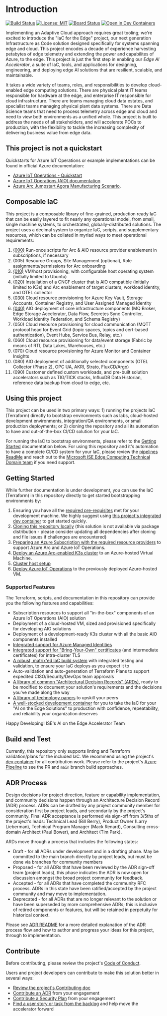 # Introduction

[![Build Status](https://dev.azure.com/ai-at-the-edge-flagship-accelerator/IaC%20for%20the%20Edge/_apis/build/status%2FIaC%20for%20the%20Edge?branchName=main)](https://dev.azure.com/ai-at-the-edge-flagship-accelerator/IaC%20for%20the%20Edge/_build/latest?definitionId=3&branchName=main)
[![License: MIT](https://img.shields.io/badge/License-MIT-yellow.svg)](LICENSE.md)
[![Board Status](https://dev.azure.com/ai-at-the-edge-flagship-accelerator/3bef5a01-44ac-4d6c-8c8d-f4b7d374def6/8567de21-1286-4352-a375-efb89ad55348/_apis/work/boardbadge/fd9375f1-e7c6-4439-b2c9-6969d853a2d4)](https://dev.azure.com/ai-at-the-edge-flagship-accelerator/3bef5a01-44ac-4d6c-8c8d-f4b7d374def6/_boards/board/t/8567de21-1286-4352-a375-efb89ad55348/Stories/)
[![Open in Dev Containers](https://img.shields.io/static/v1?label=Dev%20Containers&message=Open&color=blue&logo=visualstudiocode)](https://vscode.dev/redirect?url=vscode://ms-vscode-remote.remote-containers/cloneInVolume?url=https://dev.azure.com/ai-at-the-edge-flagship-accelerator/_git/IaC%20for%20the%20Edge)

Implementing an Adaptive Cloud approach requires great tooling; we're excited to introduce the "IaC for the
Edge" project, our next generation Infrastructure as Code solution designed specifically for systems spanning
edge and cloud. This project encodes a decade of experience harvesting petabytes of edge telemetry and
extending the power and capabilites of Azure, to the edge. This project is just the first step in enabling our
*Edge AI Accelerator*, a suite of IaC, tools, and applications for designing, engineering, and deploying
edge AI solutions that are resilient, scalable, and maintainable.

It takes a wide variety of teams, roles, and responsibilities to develop cloud-enabled edge computing
solutions. There are physical plant IT teams responsible for hardware at the edge, and enterprise IT
responsible for cloud infrastructure. There are teams managing cloud data estates, and specialist
teams managing physical plant data systems. There are Data Science teams that need to process
telemetry across edge and cloud and need to view both environments as a unified whole. This project is built to
address the needs of all stakeholders, and will accelerate POCs to production, with the flexibility to
tackle the increasing complexity of delivering business value from edge data.

## This project is not a quickstart

Quickstarts for Azure IoT Operations or example implementations can be found in official
Azure documentation:

- [Azure IoT Operations - Quickstart](https://learn.microsoft.com/en-us/azure/iot-operations/get-started-end-to-end-sample/quickstart-deploy)
- [Azure IoT Operations (AIO) documentation](https://learn.microsoft.com/en-us/azure/iot-operations/overview-iot-operations)
- [Azure Arc Jumpstart Agora Manufacturing Scenario](https://azurearcjumpstart.com/azure_jumpstart_ag/contoso_motors#overview).

## Composable IaC

This project is a composable library of fine-grained, production ready IaC that can be easily layered to fit
nearly any operational model, from small, single machine systems, to orchestrated, globally-distributed solutions.
The project uses a decimal system to organize IaC, scripts, and supplementary resources, which can be collated in myriad ways to meet operational requirements:

1. [(000)](./src/000_rp_enablement/README.md) Run-once scripts for Arc & AIO resource provider enablement in subscriptions, if necessary
2. (005) Resource Groups, Site Management (optional), Role assignments/permissions for Arc onboarding
3. [(010)](./src/010_cluster_install/terraform/README.md) VM/host provisioning, with configurable host operating system (initially limited to Ubuntu)
4. [(020)](./src/010_cluster_install/terraform/README.md) Installation of a CNCF cluster that is AIO compatible (initially limited to K3s) and Arc enablement of target clusters, workload identity, and OTEL collector
5. [(030)](./src/010_cluster_install/terraform/README.md) Cloud resource provisioning for Azure Key Vault, Storage Accounts, Container Registry, and User Assigned Managed Identity
6. [(040)](./src/020_aio_install/terraform/README.md) AIO deployment of core infrastructure components (MQ Broker, Edge Storage Accelerator, Data Flow, Secretes Sync Controller, Workload Identity Federation, and Schema Registry)
7. (050) Cloud resource provisioning for cloud communication (MQTT protocol head for Event Grid (topic spaces, topics and cert-based authentication), Event Hubs, Service Bus, Relay, etc.)
8. (060) Cloud resource provisioning for data/event storage (Fabric by means of RTI, Data Lakes, Warehouses, etc.)
9. (070) Cloud resource provisioning for Azure Monitor and Container Insights
10. (080) AIO deployment of additionally selected components (OTEL Collector (Phase 2), OPC UA, AKRI, Strato, FluxCD/Argo)
11. (090) Customer defined custom workloads, and pre-built solution accelerators such as TIG/TICK stacks, InfluxDB Data Historian, reference data backup from cloud to edge, etc.

## Using this project

This project can be used in two primary ways: 1) running the projects IaC (Terraform) directly to bootstrap
environments such as labs, cloud-hosted development environments, integration/QA environments, or small
production deployments; or 2) cloning the repository and all its automation to have and out-of-the-box CI/CD
solution for your IaC.

For running the IaC to bootstrap environments, please refer to the [Getting Started](#getting-started)
documentation below. For using this repository and it's automation to have a complete CI/CD system for your
IaC, please review the [pipelines ReadMe](./.pipelines/README.md) and reach out to the
[Microsoft ISE Edge Computing Technical Domain team](mailto:ectd@microsoft.com) if you need support.

## Getting Started

While further documentation is under development, you can use the IaC (Terraform) in this repository
directly to get started bootstrapping environments by:

1. Ensuring you have all the [required pre-requisites](./src/README.md#prerequisites) met for your development machine. We highly suggest using [this project's integrated dev container](./.devcontainer/README.md) to get started quickly.
2. [Cloning this repository locally](https://learn.microsoft.com/en-us/azure/devops/repos/git/clone?view=azure-devops&tabs=visual-studio-2022#get-the-clone-url-of-an-azure-repos-git-repo) (this solution is not available via package distribution - please consider updating all dependencies after cloning and file issues if challenges are encountered)
3. [Preparing an Azure Subscription with the required resource providers](./src/000_rp_enablement/README.md) to support Azure Arc and Azure IoT Operations.
4. [Deploy an Azure Arc-enabled K3s cluster](./src/010_cluster_install/terraform/README.md) to an Azure-hosted Virtual Machine.
5. [Cluster host setup](./src/011_device_setup/README.md)
6. [Deploy Azure IoT Operations](./src/020_aio_install/terraform/README.md) to the previously deployed Azure-hosted VM.

### Supported Features

The Terraform, scripts, and documentation in this repository can provide you the following features and capabilities:

- Subscription resources to support all "in-the-box" components of an Azure IoT Operations (AIO) solution
- Deployment of a cloud-hosted VM, sized and provisioned specifically for developing AIO solutions
- Deployment of a development-ready K3s cluster with all the basic AIO components installed
- [Integrated support for Azure Managed Identities](./src/010_cluster_install/terraform/README.md)
- [Integrated support for "Bring-Your-Own" certificates](./src/020_aio_install/terraform/README.md#create_resources) (and intermediate certificates) for intra-cluster TLS
- [A robust, matrix'ed IaC build system](./azure-pipelines.yml) with integrated testing and validation, to ensure your IaC deploys as you expect it to
- Auto-validation and auto-generation of Terraform Plans to support expedited CISO/Security/DevOps team approvals
- [A library of common "Architectural Decision Records" (ARDs)](./Solution%20ADR%20Library/README.md), ready to be modified to document your solution's requirements and the decisions you've made along the way
- [A library of technology papers](./Solution%20Technology%20Paper%20Library/README.md) to upskill your peers
- [A well-stocked development container](./.devcontainer) for you to take the IaC for your "AI on the Edge Solutions" to production with confidence, repeatability, and reliability your organization deserves

Happy Developing!
ISE's AI on the Edge Accelerator Team

## Build and Test

Currently, this repository only supports linting and Terraform validation/plans for the included IaC. We
recommend using the project's [dev container](./.devcontainer/README.md) for all contribution work. Please
refer to the project's [Azure Pipeline](./azure-pipelines.yml) to see the PR and `main` branch build approaches.

## ADR Process

Design decisions for project direction, feature or capability implementation, and community decisions
happen through an Architecture Decision Record (ADR) process. ADRs can be drafted by any project community
member for consideration first by project leads, and secondarily by the project's community. Final ADR
acceptance is performed via sign-off from 3/5ths of the project's leads: Technical Lead (Bill Berry), Product
Owner (Larry Lieberman), Technical Program Manager (Mack Renard), Consulting cross-domain Architect (Paul
Bower), and Architect (Tim Park).

ARDs move through a process that includes the following states:

- Draft - for all ADRs under development and in a drafting phase. May be committed to the main branch directly by project leads, but must be done via branches for community members
- Proposed - for all ADRs that have been reviewed by the ADR sign-off team (project leads), this phase indicates the ADR is now open for discussion amongst the broad project community for feedback.
- Accepted - for all ADRs that have completed the community RFC process. ADRs in this state have been ratified/accepted by the project community and may move to implementation.
- Deprecated - for all ADRs that are no longer relevant to the solution or have been superseded by more comprehensive ADRs; this is inclusive of retired components or features, but will be retained in perpetuity for historical context.

Please see [ADR README](./Project%20ADRs/README.MD) for a more detailed explanation of the ADR process flow and how to author and progress your ideas for this project, through to implementation.

## Contribute

Before contributing, please review the project's [Code of Conduct](./CODE_OF_CONDUCT.md).

Users and project developers can contribute to make this solution better in several ways:

- [Review the project's Contributing doc](./CONTRIBUTING.md)
- [Contribute an ADR](./Solution%20ADR%20Library/README.md#contribute) from your engagement
- [Contribute a Security Plan](./Solution%20Security%20Plan%20Library//README.md#contribute) from your engagement
- [Find a user story or task from the backlog](https://dev.azure.com/ai-at-the-edge-flagship-accelerator/IaC%20for%20the%20Edge/_sprints/taskboard/IaC%20for%20the%20Edge%20Team/IaC%20for%20the%20Edge/***REMOVED***) and help move the accelerator forward

